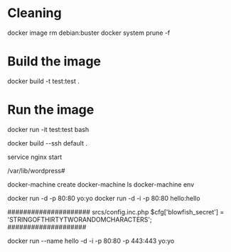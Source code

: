# Cleaning
docker image rm debian:buster
docker system prune -f

# Build the image
docker build -t test:test .

# Run the image
docker run -it test:test bash

docker build --ssh default .

service nginx start

/var/lib/wordpress#

docker-machine create
docker-machine ls
docker-machine env

docker run -d -p 80:80 yo:yo
docker run -d -i -p 80:80 hello:hello

#####################
srcs/config.inc.php
$cfg['blowfish_secret'] = 'STRINGOFTHIRTYTWORANDOMCHARACTERS';
####################


docker run --name hello -d -i -p 80:80 -p 443:443 yo:yo
